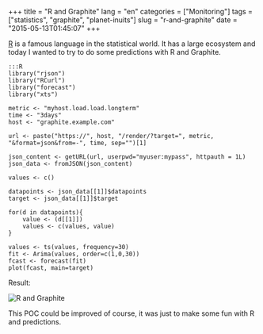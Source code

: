 +++
title = "R and Graphite"
lang = "en"
categories = ["Monitoring"]
tags = ["statistics", "graphite", "planet-inuits"]
slug = "r-and-graphite"
date = "2015-05-13T01:45:07"
+++

[R](http://www.r-project.org/) is a famous language in the statistical world. It
has a large ecosystem and today I wanted to try to do some predictions with R and
Graphite.

    :::R
    library("rjson")
    library("RCurl")
    library("forecast")
    library("xts")

    metric <- "myhost.load.load.longterm"
    time <- "3days"
    host <- "graphite.example.com"

    url <- paste("https://", host, "/render/?target=", metric, "&format=json&from=-", time, sep="")[1]

    json_content <- getURL(url, userpwd="myuser:mypass", httpauth = 1L)
    json_data <- fromJSON(json_content)

    values <- c()

    datapoints <- json_data[[1]]$datapoints
    target <- json_data[[1]]$target

    for(d in datapoints){
        value <- (d[[1]])
        values <- c(values, value)
    }

    values <- ts(values, frequency=30)
    fit <- Arima(values, order=c(1,0,30))
    fcast <- forecast(fit)
    plot(fcast, main=target)


Result:

![R and Graphite](|filename|/images/r.png)

This POC could be improved of course, it was just to make some fun with R and predictions.

